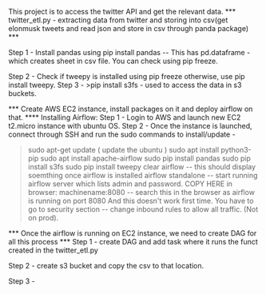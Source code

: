 
This project is to access the twitter API and get the relevant data. 
*** twitter_etl.py - extracting data from twitter and storing into csv(get elonmusk tweets and read json and store in csv through panda package) ***

Step 1 - Install pandas using pip install pandas    -- This has pd.dataframe - which creates sheet in csv file. 
You can check using pip freeze. 

Step 2 - Check if tweepy is installed using pip freeze otherwise, use pip install tweepy. 
Step 3 - >pip install s3fs - used to access the data in s3 buckets. 

*** Create AWS EC2 instance, install packages on it and deploy airflow on that. ****
Installing Airflow:
Step 1 - Login to AWS and launch new EC2 t2.micro instance with ubuntu OS. 
Step 2 - Once the instance is launched, connect through SSH and run the sudo commands to install/update -
> sudo apt-get update  ( update the ubuntu )
> sudo apt install python3-pip
> sudo apt install apache-airflow
> sudo pip install pandas
> sudo pip install s3fs
> sudo pip install tweepy 
> clear
> airflow -- this should display soemthing once airflow is installed 
> airflow standalone -- start running airflow server which lists admin and password. COPY HERE
in browser:  machinename:8080 -- search this in the browser as airflow is running on port 8080
And this doesn't work first time. You have to go to security section -- change inbound rules to allow all traffic. (Not on prod). 

*** Once the airflow is running on EC2 instance, we need to create DAG for all this process ***
Step 1 - create DAG and add task where it runs the funct created in the twitter_etl.py 

Step 2 - create s3 bucket and copy the csv to that location. 

Step 3 - 
